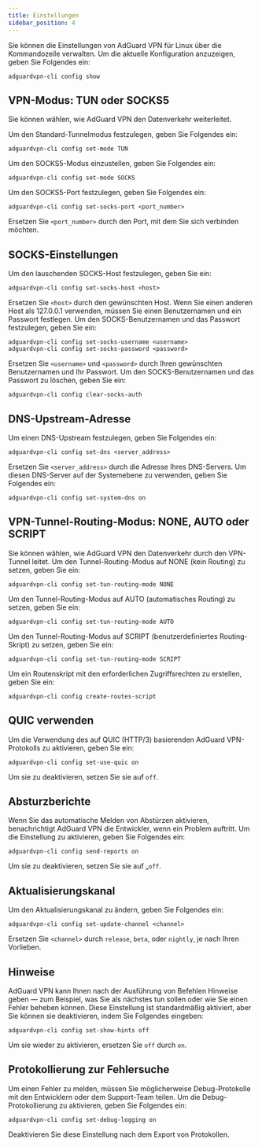 ```yaml
---
title: Einstellungen
sidebar_position: 4
---
```


Sie können die Einstellungen von AdGuard VPN für Linux über die Kommandozeile verwalten. Um die aktuelle Konfiguration anzuzeigen, geben Sie Folgendes ein:

```
adguardvpn-cli config show
```

## VPN-Modus: TUN oder SOCKS5

Sie können wählen, wie AdGuard VPN den Datenverkehr weiterleitet.

Um den Standard-Tunnelmodus festzulegen, geben Sie Folgendes ein:

```
adguardvpn-cli config set-mode TUN
```

Um den SOCKS5-Modus einzustellen, geben Sie Folgendes ein:

```
adguardvpn-cli config set-mode SOCKS
```

Um den SOCKS5-Port festzulegen, geben Sie Folgendes ein:

```
adguardvpn-cli config set-socks-port <port_number>
```

Ersetzen Sie `<port_number>` durch den Port, mit dem Sie sich verbinden möchten.

## SOCKS-Einstellungen

Um den lauschenden SOCKS-Host festzulegen, geben Sie ein:

```
adguardvpn-cli config set-socks-host <host>
```

Ersetzen Sie `<host>` durch den gewünschten Host. Wenn Sie einen anderen Host als 127.0.0.1 verwenden, müssen Sie einen Benutzernamen und ein Passwort festlegen. Um den SOCKS-Benutzernamen und das Passwort festzulegen, geben Sie ein:

```
adguardvpn-cli config set-socks-username <username>
adguardvpn-cli config set-socks-password <password>
```

Ersetzen Sie `<username>` und `<password>` durch Ihren gewünschten Benutzernamen und Ihr Passwort. Um den SOCKS-Benutzernamen und das Passwort zu löschen, geben Sie ein:

```
adguardvpn-cli config clear-socks-auth
```

## DNS-Upstream-Adresse

Um einen DNS-Upstream festzulegen, geben Sie Folgendes ein:

```
adguardvpn-cli config set-dns <server_address>
```

Ersetzen Sie `<server_address>` durch die Adresse Ihres DNS-Servers. Um diesen DNS-Server auf der Systemebene zu verwenden, geben Sie Folgendes ein:

```
adguardvpn-cli config set-system-dns on
```

## VPN-Tunnel-Routing-Modus: NONE, AUTO oder SCRIPT

Sie können wählen, wie AdGuard VPN den Datenverkehr durch den VPN-Tunnel leitet. Um den Tunnel-Routing-Modus auf NONE (kein Routing) zu setzen, geben Sie ein:

```
adguardvpn-cli config set-tun-routing-mode NONE
```

Um den Tunnel-Routing-Modus auf AUTO (automatisches Routing) zu setzen, geben Sie ein:

```
adguardvpn-cli config set-tun-routing-mode AUTO
```

Um den Tunnel-Routing-Modus auf SCRIPT (benutzerdefiniertes Routing-Skript) zu setzen, geben Sie ein:

```
adguardvpn-cli config set-tun-routing-mode SCRIPT
```

Um ein Routenskript mit den erforderlichen Zugriffsrechten zu erstellen, geben Sie ein:

```
adguardvpn-cli config create-routes-script
```

## QUIC verwenden

Um die Verwendung des auf QUIC (HTTP/3) basierenden AdGuard VPN-Protokolls zu aktivieren, geben Sie ein:

```
adguardvpn-cli config set-use-quic on
```

Um sie zu deaktivieren, setzen Sie sie auf `off`.

## Absturzberichte

Wenn Sie das automatische Melden von Abstürzen aktivieren, benachrichtigt AdGuard VPN die Entwickler, wenn ein Problem auftritt. Um die Einstellung zu aktivieren, geben Sie Folgendes ein:

```
adguardvpn-cli config send-reports on
```

Um sie zu deaktivieren, setzen Sie sie auf „`off`.

## Aktualisierungskanal

Um den Aktualisierungskanal zu ändern, geben Sie Folgendes ein:

```
adguardvpn-cli config set-update-channel <channel>
```

Ersetzen Sie `<channel>` durch `release`, `beta`, oder `nightly`, je nach Ihren Vorlieben.

## Hinweise

AdGuard VPN kann Ihnen nach der Ausführung von Befehlen Hinweise geben — zum Beispiel, was Sie als nächstes tun sollen oder wie Sie einen Fehler beheben können. Diese Einstellung ist standardmäßig aktiviert, aber Sie können sie deaktivieren, indem Sie Folgendes eingeben:

```
adguardvpn-cli config set-show-hints off
```

Um sie wieder zu aktivieren, ersetzen Sie `off` durch `on`.

## Protokollierung zur Fehlersuche

Um einen Fehler zu melden, müssen Sie möglicherweise Debug-Protokolle mit den Entwicklern oder dem Support-Team teilen. Um die Debug-Protokollierung zu aktivieren, geben Sie Folgendes ein:

```
adguardvpn-cli config set-debug-logging on
```

Deaktivieren Sie diese Einstellung nach dem Export von Protokollen.
